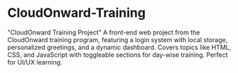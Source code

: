# CloudOnward-Training
"CloudOnward Training Project"  A front-end web project from the CloudOnward training program, featuring a login system with local storage, personalized greetings, and a dynamic dashboard. Covers topics like HTML, CSS, and JavaScript with toggleable sections for day-wise training. Perfect for UI/UX learning.
